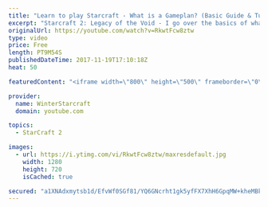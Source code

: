 ```yaml
---
title: "Learn to play Starcraft - What is a Gameplan? (Basic Guide & Tutorial)"
excerpt: "Starcraft 2: Legacy of the Void - I go over the basics of what a gameplan in starcraft 2 is and how to put one together.  Note this is not a guide on WHAT gameplan you should be using as each race!"
originalUrl: https://youtube.com/watch?v=RkwtFcw8ztw
type: video
price: Free
length: PT9M54S
publishedDateTime: 2017-11-19T17:10:18Z
heat: 50

featuredContent: "<iframe width=\"800\" height=\"500\" frameborder=\"0\" src=\"https://www.youtube.com/embed/RkwtFcw8ztw\" allow=\"accelerometer; autoplay; encrypted-media; gyroscope; picture-in-picture\" allowfullscreen></iframe>"

provider:
  name: WinterStarcraft
  domain: youtube.com

topics:
  - StarCraft 2

images:
  - url: https://i.ytimg.com/vi/RkwtFcw8ztw/maxresdefault.jpg
    width: 1280
    height: 720
    isCached: true

secured: "a1XNAdxmytsb1d/EfvWf0SGf81/YQ6GNcrht1gk5yfFX7XhH6GpqMW+kheMBk1F3WOpyUjnYg9bWemFwfZKGrPbeilUhHKI/cgBmd90StRDJYSyKbPq2RY5iHD3KODmrLWxTGfLC4btCvXZdRwlbd+xSG2uYfuTQbk1vVz+X4r8z0xk+Yxq1UnVdjfOI7ivzd4BW9qDdOih1LZKn9flfPz/1x1ZI1NHpyNMA3LJ83s4eD1ZMZKBR6Q8lbEULohmqX39jBYMWWL7to612vqu7LnbSA22sNZLC6+UhE25LL2kJNWVZLLm9mFqRgCj9gr0hkNjLN0yYOpzEm0f2Z6TuG/fnABjKQZykmtwCbwB5Ya+qsAtsCYc8My2wGN0HLU6w1FdEtq2USI6kERd9p81UDoyorFAW0SXwX5+ne4GxuV8=;+Z9hwlBjzheznDTZLx/fYg=="
---
```


